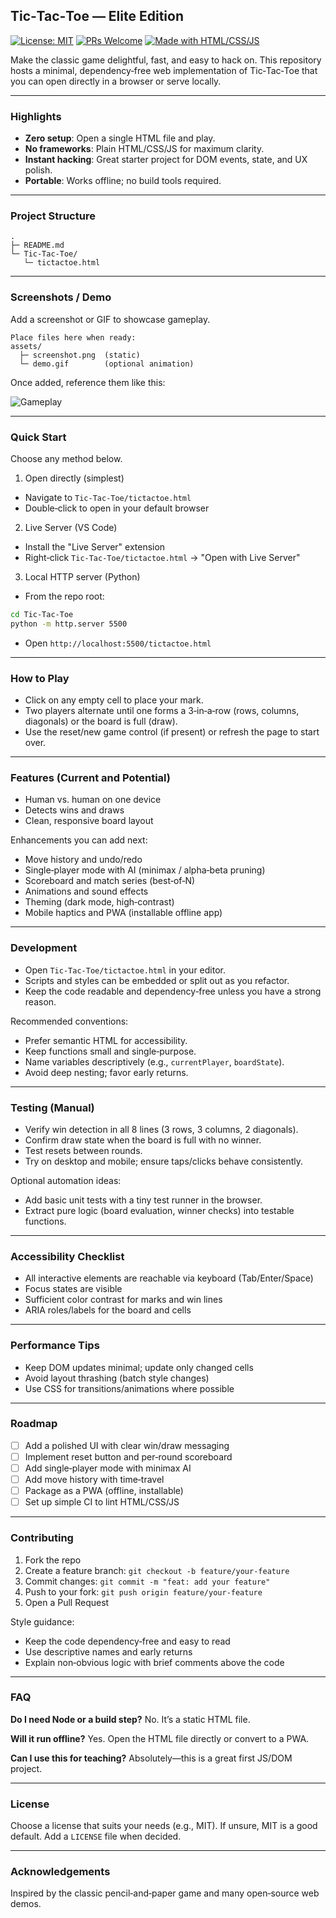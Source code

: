 ## Tic‑Tac‑Toe — Elite Edition

[![License: MIT](https://img.shields.io/badge/License-MIT-green.svg)](LICENSE)
[![PRs Welcome](https://img.shields.io/badge/PRs-welcome-brightgreen.svg)](#contributing)
[![Made with HTML/CSS/JS](https://img.shields.io/badge/made%20with-HTML%2FCSS%2FJS-orange.svg)](#project-structure)

Make the classic game delightful, fast, and easy to hack on. This repository hosts a minimal, dependency‑free web implementation of Tic‑Tac‑Toe that you can open directly in a browser or serve locally.

---

### Highlights
- **Zero setup**: Open a single HTML file and play.
- **No frameworks**: Plain HTML/CSS/JS for maximum clarity.
- **Instant hacking**: Great starter project for DOM events, state, and UX polish.
- **Portable**: Works offline; no build tools required.

---

### Project Structure
```text
.
├─ README.md
└─ Tic-Tac-Toe/
   └─ tictactoe.html
```

---

### Screenshots / Demo

Add a screenshot or GIF to showcase gameplay.

```text
Place files here when ready:
assets/
  ├─ screenshot.png  (static)
  └─ demo.gif        (optional animation)
```

Once added, reference them like this:

![Gameplay](assets/screenshot.png)

---

### Quick Start
Choose any method below.

1) Open directly (simplest)
- Navigate to `Tic-Tac-Toe/tictactoe.html`
- Double‑click to open in your default browser

2) Live Server (VS Code)
- Install the "Live Server" extension
- Right‑click `Tic-Tac-Toe/tictactoe.html` → "Open with Live Server"

3) Local HTTP server (Python)
- From the repo root:
```bash
cd Tic-Tac-Toe
python -m http.server 5500
```
- Open `http://localhost:5500/tictactoe.html`

---

### How to Play
- Click on any empty cell to place your mark.
- Two players alternate until one forms a 3‑in‑a‑row (rows, columns, diagonals) or the board is full (draw).
- Use the reset/new game control (if present) or refresh the page to start over.

---

### Features (Current and Potential)
- Human vs. human on one device
- Detects wins and draws
- Clean, responsive board layout

Enhancements you can add next:
- Move history and undo/redo
- Single‑player mode with AI (minimax / alpha‑beta pruning)
- Scoreboard and match series (best‑of‑N)
- Animations and sound effects
- Theming (dark mode, high‑contrast)
- Mobile haptics and PWA (installable offline app)

---

### Development
- Open `Tic-Tac-Toe/tictactoe.html` in your editor.
- Scripts and styles can be embedded or split out as you refactor.
- Keep the code readable and dependency‑free unless you have a strong reason.

Recommended conventions:
- Prefer semantic HTML for accessibility.
- Keep functions small and single‑purpose.
- Name variables descriptively (e.g., `currentPlayer`, `boardState`).
- Avoid deep nesting; favor early returns.

---

### Testing (Manual)
- Verify win detection in all 8 lines (3 rows, 3 columns, 2 diagonals).
- Confirm draw state when the board is full with no winner.
- Test resets between rounds.
- Try on desktop and mobile; ensure taps/clicks behave consistently.

Optional automation ideas:
- Add basic unit tests with a tiny test runner in the browser.
- Extract pure logic (board evaluation, winner checks) into testable functions.

---

### Accessibility Checklist
- All interactive elements are reachable via keyboard (Tab/Enter/Space)
- Focus states are visible
- Sufficient color contrast for marks and win lines
- ARIA roles/labels for the board and cells

---

### Performance Tips
- Keep DOM updates minimal; update only changed cells
- Avoid layout thrashing (batch style changes)
- Use CSS for transitions/animations where possible

---

### Roadmap
- [ ] Add a polished UI with clear win/draw messaging
- [ ] Implement reset button and per‑round scoreboard
- [ ] Add single‑player mode with minimax AI
- [ ] Add move history with time‑travel
- [ ] Package as a PWA (offline, installable)
- [ ] Set up simple CI to lint HTML/CSS/JS

---

### Contributing
1. Fork the repo
2. Create a feature branch: `git checkout -b feature/your‑feature`
3. Commit changes: `git commit -m "feat: add your feature"`
4. Push to your fork: `git push origin feature/your‑feature`
5. Open a Pull Request

Style guidance:
- Keep the code dependency‑free and easy to read
- Use descriptive names and early returns
- Explain non‑obvious logic with brief comments above the code

---

### FAQ
**Do I need Node or a build step?** No. It’s a static HTML file.

**Will it run offline?** Yes. Open the HTML file directly or convert to a PWA.

**Can I use this for teaching?** Absolutely—this is a great first JS/DOM project.

---

### License
Choose a license that suits your needs (e.g., MIT). If unsure, MIT is a good default. Add a `LICENSE` file when decided.

---

### Acknowledgements
Inspired by the classic pencil‑and‑paper game and many open‑source web demos.


